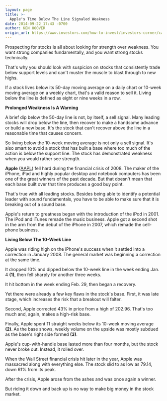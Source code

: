 ```yaml
---
layout: page
title: >-
  Apple's Time Below The Line Signaled Weakness
date: 2014-09-22 17:43 -0700
author: KEN HOOVER
origin_url: https://www.investors.com/how-to-invest/investors-corner/can-slim-living-below-the-50-day-line
---
```





Prospecting for stocks is all about looking for strength over weakness. You want strong companies fundamentally, and you want strong stocks technically.


That's why you should look with suspicion on stocks that consistently trade below support levels and can't muster the muscle to blast through to new highs.


If a stock lives below its 50-day moving average on a daily chart or 10-week moving average on a weekly chart, that's a valid reason to sell it. Living below the line is defined as eight or nine weeks in a row.


**Prolonged Weakness Is A Warning**


A brief dip below the 50-day line is not, by itself, a sell signal. Many leading stocks will drop below the line, then recover to make a handsome advance or build a new base. It's the stock that can't recover above the line in a reasonable time that causes concern.


So living below the 10-week moving average is not only a sell signal. It's also smart to avoid a stock that has built a base where too much of the action is below the support line. The stock has demonstrated weakness when you would rather see strength.


**Apple** ([AAPL](https://research.investors.com/quote.aspx?symbol=AAPL)) fell hard during the financial crisis of 2008. The maker of the iPhone, iPad and highly popular desktop and notebook computers has been one of the great winners of the past decade. But that doesn't mean that each base built over that time produces a good buy point.


That's true with all leading stocks. Besides being able to identify a potential leader with sound fundamentals, you have to be able to make sure that it is breaking out of a sound base.


Apple's return to greatness began with the introduction of the iPod in 2001. The iPod and iTunes remade the music business. Apple got a second shot in the arm from the debut of the iPhone in 2007, which remade the cell-phone business.


**Living Below The 10-Week Line**


Apple was riding high on the iPhone's success when it settled into a correction in January 2008. The general market was beginning a correction at the same time.


It dropped 10% and dipped below the 10-week line in the week ending Jan. 4 **(1)**, then fell sharply for another three weeks.


It hit bottom in the week ending Feb. 29, then began a recovery.


Yet there were already a few key flaws in the stock's base. First, it was late stage, which increases the risk that a breakout will falter.


Second, Apple corrected 43% in price from a high of 202.96. That's too much and, again, makes a high-risk base.


Finally, Apple spent 11 straight weeks below its 10-week moving average **(2)**. As the base shows, weekly volume on the upside was mostly subdued as the base's right side formed **(3)**.


Apple's cup-with-handle base lasted more than four months, but the stock never broke out. Instead, it rolled over.


When the Wall Street financial crisis hit later in the year, Apple was massacred along with everything else. The stock slid to as low as 79.14, down 61% from its peak.


After the crisis, Apple arose from the ashes and was once again a winner.


But riding it down and back up is no way to make big money in the stock market.





